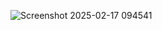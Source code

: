 
![Screenshot 2025-02-17 094541](https://github.com/user-attachments/assets/11ac234d-0fc9-4263-96c5-d98c284a7b07)
